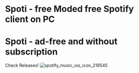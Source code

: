 # Spoti - free Moded free Spotify client on PC
# Spoti - ad-free and without subscription
Check Releases!
![spotify_music_ios_icon_218545](https://github.com/user-attachments/assets/96c18e51-a4ca-4725-aa96-4cc282d63faf)

